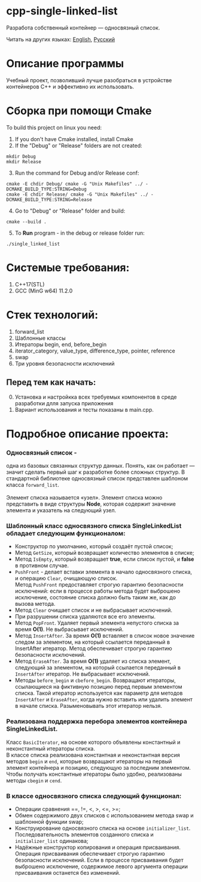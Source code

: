 # cpp-single-linked-list
Разработа собственный контейнер — односвязный список.

Читать на других языках: [English](README.md), [Русский](README.RUS.md)<br>

# Описание программы
Учебный проект, позволивший лучше разобраться в устройстве контейнеров C++ и эффективно их использовать.<br>

# Сборка при помощи Cmake
To build this project on linux you need:<br>
1) If you don't have Cmake installed, install Cmake<br>
2) If the "Debug" or "Release" folders are not created:<br>

```
mkdir Debug
mkdir Release
```
3) Run the command for Debug and/or Release conf:<br>

```
cmake -E chdir Debug/ cmake -G "Unix Makefiles" ../ -DCMAKE_BUILD_TYPE:STRING=Debug
cmake -E chdir Release/ cmake -G "Unix Makefiles" ../ -DCMAKE_BUILD_TYPE:STRING=Release 
```
4) Go to "Debug" or "Release" folder and build:<br>

```
cmake --build .
```

5) To **Run** program - in the debug or release folder run:<br>

```
./single_linked_list
```
# Системые требования:
  1. C++17(STL)
  2. GCC (MinG w64) 11.2.0  

# Стек технологий:
  1. forward_list <br>
  2. Шаблонные классы<br>
  3. Итераторы begin, end, before_begin	<br>
  4. iterator_category, value_type, difference_type, pointer, reference<br>
  5. swap<br>
  6. Три уровня безопасности исключений<br>

## Перед тем как начать:
  0. Установка и настройкка всех требуемых компонентов в среде разработки длля запуска приложения<br>
  1. Вариант использования и тесты показаны в main.cpp.<br>

# Подробное описание проекта:
### Односвязный список -
одна из базовых связанных структур данных. Понять, как он работает — значит сделать первый шаг к разработке более сложных структур. В стандартной библиотеке односвязный список представлен шаблоном класса `forward_list`.<br>
<br>
Элемент списка называется «узел». Элемент списка можно представить в виде структуры **Node**, которая содержит значение элемента и указатель на следующий узел. <br>

### Шаблонный класс односвязного списка SingleLinkedList<Type> обладает следующим функционалом:
 - Конструктор по умолчанию, который создаёт пустой список;<br>
 - Метод `GetSize`, который возвращает количество элементов в списке;<br>
 - Метод `IsEmpty`, который возвращает **true**, если список пустой, и **false** в противном случае.<br>
 - `PushFront` - делает вставки элемента в начало односвязного списка, и операцию `Clear`, очищающую список.<br>
Метод `PushFront` предоставляет строгую гарантию безопасности исключений: если в процессе работы метода будет выброшено исключение, состояние списка должно быть таким же, как до вызова метода.<br>
 - Метод `Clear` очищает список и не выбрасывает исключений. <br>
 - При разрушении списка удаляются все его элементы.<br>
 - Метод `PopFront`. Удаляет первый элемента непустого списка за время **O(1)**. Не выбрасывает исключений.<br>
 - Метод `InsertAfter`. За время **O(1)** вставляет в список новое значение следом за элементом, на который ссылается переданный в InsertAfter итератор. Метод обеспечивает строгую гарантию безопасности исключений.<br>
 - Метод `EraseAfter`. За время **O(1)** удаляет из списка элемент, следующий за элементом, на который ссылается переданный в `InsertAfter` итератор. Не выбрасывает исключений.<br>
 - Методы `before_begin` и `cbefore_begin`. Возвращают итераторы, ссылающиеся на фиктивную позицию перед первым элементом списка. Такой итератор используется как параметр для методов `InsertAfter` и `EraseAfter`, когда нужно вставить или удалить элемент в начале списка. Разыменовывать этот итератор нельзя.<br>

### Реализована поддержка перебора элементов контейнера SingleLinkedList.
Класс `BasicIterator`, на основе которого объявлены константный и неконстантный итераторы списка.<br>
В классе списка реализована константная и неконстантная версия методов `begin` и `end`, которые возвращают итераторы на первый элемент контейнера и позицию, следующую за последним элементом.<br>
Чтобы получать константные итераторы было удобно, реализованы методы `cbegin` и `cend`.<br>

### В классе односвязного списка следующий функционал:
 - Операции сравнения ==, !=, <, >, <=, >=;<br>
 - Обмен содержимого двух списков с использованием метода swap и шаблонной функции swap;<br>
 - Конструирование односвязного списка на основе `initializer_list`. Последовательность элементов созданного списка и `initializer_list` одинакова;<br>
 - Надёжные конструктор копирования и операция присваивания. Операция присваивания обеспечивает строгую гарантию безопасности исключений. Если в процессе присваивания будет выброшено исключение, содержимое левого аргумента операции присваивания останется без изменений.<br>